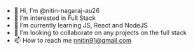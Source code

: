 - 👋 Hi, I’m @nitin-nagaraj-au26
- 👀 I’m interested in Full Stack
- 🌱 I’m currently learning JS, React and NodeJS
- 💞️ I’m looking to collaborate on any projects on the full stack
- 📫 How to reach me nnitin91@gmail.com

<!---
nitin-nagaraj-au26/nitin-nagaraj-au26 is a ✨ special ✨ repository because its `README.md` (this file) appears on your GitHub profile.
You can click the Preview link to take a look at your changes.
--->
